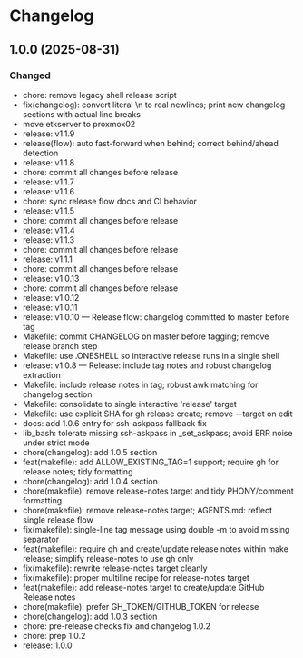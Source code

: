 # Changelog

## 1.0.0 (2025-08-31)

### Changed
- chore: remove legacy shell release script
- fix(changelog): convert literal \n to real newlines; print new changelog sections with actual line breaks
- move etkserver to proxmox02
- release: v1.1.9
- release(flow): auto fast-forward when behind; correct behind/ahead detection
- release: v1.1.8
- chore: commit all changes before release
- release: v1.1.7
- release: v1.1.6
- chore: sync release flow docs and CI behavior
- release: v1.1.5
- chore: commit all changes before release
- release: v1.1.4
- release: v1.1.3
- chore: commit all changes before release
- release: v1.1.1
- chore: commit all changes before release
- release: v1.0.13
- chore: commit all changes before release
- release: v1.0.12
- release: v1.0.11
- release: v1.0.10 — Release flow: changelog committed to master before tag
- Makefile: commit CHANGELOG on master before tagging; remove release branch step
- Makefile: use .ONESHELL so interactive release runs in a single shell
- release: v1.0.8 — Release: include tag notes and robust changelog extraction
- Makefile: include release notes in tag; robust awk matching for changelog section
- Makefile: consolidate to single interactive 'release' target
- Makefile: use explicit SHA for gh release create; remove --target on edit
- docs: add 1.0.6 entry for ssh-askpass fallback fix
- lib_bash: tolerate missing ssh-askpass in _set_askpass; avoid ERR noise under strict mode
- chore(changelog): add 1.0.5 section
- feat(makefile): add ALLOW_EXISTING_TAG=1 support; require gh for release notes; tidy formatting
- chore(changelog): add 1.0.4 section
- chore(makefile): remove release-notes target and tidy PHONY/comment formatting
- chore(makefile): remove release-notes target; AGENTS.md: reflect single release flow
- fix(makefile): single-line tag message using double -m to avoid missing separator
- feat(makefile): require gh and create/update release notes within make release; simplify release-notes to use gh only
- fix(makefile): rewrite release-notes target cleanly
- fix(makefile): proper multiline recipe for release-notes target
- feat(makefile): add release-notes target to create/update GitHub Release notes
- chore(makefile): prefer GH_TOKEN/GITHUB_TOKEN for release
- chore(changelog): add 1.0.3 section
- chore: pre-release checks fix and changelog 1.0.2
- chore: prep 1.0.2
- release: 1.0.0


